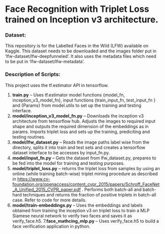 # Face Recognition with Triplet Loss trained on Inception v3 architecture.


### Dataset: 
This repository is for the Labelled Faces in the Wild (LFW) available on Kaggle. This dataset needs to be downloaded and the images folder put in ‘lfw-dataset/lfw-deepfunneled’. It also uses the metadata files which need to be put in ‘lfw-dataset/lfw-metadata’.

### Description of Scripts: 

This project uses the tf.estimator API in tensorflow.

1.	__train.py__ – Uses tf.estimator model functions {model_fn, inception_v3_model_fn}, input functions {train_input_fn, test_input_fn } and {Params} from model.utils to set up the training and testing interface.
2.	__model/inception_v3_model_fn.py__ – Downloads the inception v3 architecture from tensorflow hub. Adjusts the images to required input shape and outputs the required dimension of the embeddings as in params. Imports triplet loss and sets up the training, prediciting and testing routines.
3.	__model/lfw_dataset.py__ – Reads the image paths label wise from the directory, splits it into train and test sets and creates a tensorflow dataset interface to be accesses by input_fn.py.
4.	__model/input_fn.py__ – Gets the dataset from lfw_dataset.py, prepares to be fed into the model for training and testing purposes.
5.	__model/triplet_loss.py__ – returns the triplet loss from samples by using an online (while training batch-wise) triplet mining procedure as described in https://www.cv-foundation.org/openaccess/content_cvpr_2015/papers/Schroff_FaceNet_A_Unified_2015_CVPR_paper.pdf . Performs both batch-all and batch-hard techniques and returns the fraction of positive triplets in batch-all case. Refer to code for more details.
6.	__model/train-embeddings.py__ – Uses the embeddings and labels obtained from training the inception v3 on triplet loss to train a MLP Siamese neural network to verify two faces and saves it as verify_face.h5.
7.__face_mathcing_mlp.py__ – Uses verify_face.h5 to build a face verification application in python.


